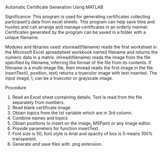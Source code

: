 Automatic Certificate Generation Using MATLAB

Significance:
This program is used for generating certificates collecting participant’s data from excel sheets.
This program can help save time and hustles and can arrange and manage certificates in an orderly manner.
Certificates generated by the program can be saved in a folder with a unique filename.

Modules and libraries used:
xlsxread(filename) reads the first worksheet in the Microsoft Excel spreadsheet workbook named filename and returns the numeric data in a matrix.
imread(filename) reads the image from the file specified by filename, inferring the format of the file from its contents. If filename is a multi-image file, then imread reads the first image in the file.
insertText(I, position, text) returns a truecolor image with text inserted. The input image, I, can be a truecolor or grayscale image.
 
Procedure
1.	Read an Excel sheet containing details. Text is read from the file separately from numbers.
2.	Read blank certificate image.
3.	Obtain topics from the txt variable which are in 3rd column.
4.	Combine names and topics
5.	Obtain positions to insert on the image, MSPaint or any image editor.
6.	Provide parameters for function insertText.
7.	Font size is 50, font style is Arial and opacity of box is 0 means 100% transparent.
8.	Generate and save files with .png extension.
